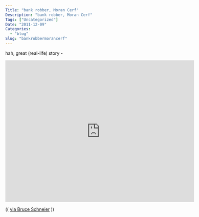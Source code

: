 ```yaml
---
Title: "bank robber, Moran Cerf"
Description: "bank robber, Moran Cerf"
Tags: ["Uncategorized"]
Date: "2011-12-09"
Categories:
  - "blog"
Slug: "bankrobbermorancerf"
---
```

<p>hah, great (real-life) story -</p><p><iframe width="590" height="443" src="http://www.youtube.com/embed/RJVHTQSvUIo?fs=1&#038;feature=oembed" frameborder="0" allowfullscreen></iframe></p><p>(( <a href="http://www.schneier.com/blog/archives/2011/12/robbing_a_bank.html">via Bruce Schneier</a> ))</p>
